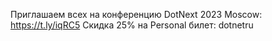 ﻿---
Number: 78
Title: Динамическая адаптация, правильные тесты, взаимодействие с JS
PublishDate: 2023-09-11T22:00:00Z
Authors:
  - Анатолий Кулаков
  - Игорь Лабутин
Mastering: Игорь Лабутин
Music:
  Максим Аршинов «Pensive yeti.0.1»: https://hightech.group/ru/about
Patrons:
  - Александр
  - Сергей
  - Владислав
  - Алексей
  - Шевченко Антон
  - Лазарев Илья
  - Гурий Самарин
  - Виктор
  - Руслан Артамонов
  - Александр Ерыгин
  - Белоцкий Евгений
Home: https://radiodotnet.mave.digital/ep-79
Audio: https://api.mave.digital/storage/podcasts/dc1a2f8c-50cd-4584-a46a-723efadc6e1e/episodes/efba68d7-2b46-4035-a1ae-2d8cdedbaa5d.mp3
Video: https://www.youtube.com/watch?v=BgsV7ePnL8U
Topics:

  - Subject: Visual Studio for Mac Retirement Announcement
    Timestamp: 00:01:40
    Links:
      - https://devblogs.microsoft.com/visualstudio/visual-studio-for-mac-retirement-announcement/
      - https://www.xda-developers.com/microsoft-killing-visual-studio-mac/

  - Subject: Sisk — An Alternative .NET HTTP Server
    Timestamp: 00:08:40
    Links:
      - https://khalidabuhakmeh.com/sisk-an-alternative-dotnet-http-server

  - Subject: Validating or verifying emails
    Timestamp: 00:14:53
    Links:
      - https://blog.ploeh.dk/2023/07/03/validating-or-verifying-emails/

  - Subject: Dynamically Adapting To Application Sizes
    Timestamp: 00:28:40
    Links:
      - https://maoni0.medium.com/dynamically-adapting-to-application-sizes-2d72fcb6f1ea

  - Subject: Mastering Unit Tests in .NET with Best Practices and Naming Conventions
    Timestamp: 00:58:20
    Links:
      - https://ardalis.com/mastering-unit-tests-dotnet-best-practices-naming-conventions/

  - Subject: Node API for .NET with JavaScript + .NET Interop
    Timestamp: 01:20:35
    Links:
      - https://github.com/microsoft/node-api-dotnet

  - Subject: Telerik Blazor REPL
    Timestamp: 01:31:40
    Links:
      - https://www.telerik.com/blogs/getting-started-blazor-repl

  - Subject: Кратко о разном
    Timestamp: 01:35:40
    Links:
      - https://blog.jetbrains.com/dotnet/2023/08/30/dotnet-day-online-23/
      - https://devblogs.microsoft.com/visualstudio/working-with-images-just-got-easier-in-visual-studio/
      - https://twitter.com/davidfowl/status/1695450917993144342?s=09&t=PmNpfR8KSjX4t-6NP2z1Jw
      - https://fractalfir.github.io/generated_html/rustc_codegen_clr_v0_0_1.html
      - https://youtube.com/playlist?list=PLtWrKx3nUGBfpiTQKb9ovdR2_gSQbnwJd&si=4NUuFmhCDogkllR7

---
Приглашаем всех на конференцию DotNext 2023 Moscow:
https://t.ly/iqRC5
Скидка 25% на Personal билет: dotnetru
